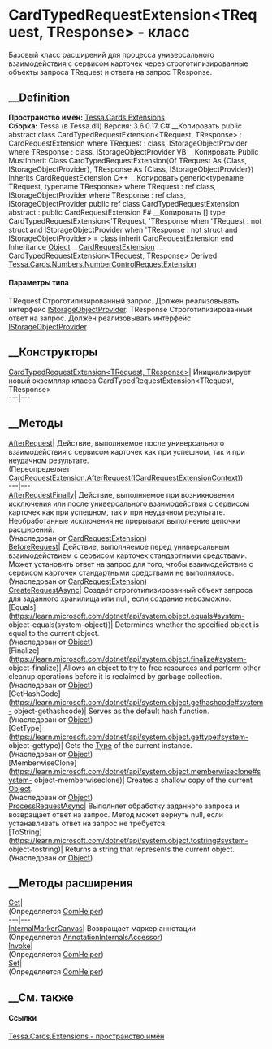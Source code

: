 # CardTypedRequestExtension<TRequest, TResponse> \- класс
Базовый класс расширений для процесса универсального взаимодействия с сервисом
карточек через строготипизированные объекты запроса TRequest и ответа на
запрос TResponse.
## __Definition
 **Пространство имён:** [Tessa.Cards.Extensions](N_Tessa_Cards_Extensions.htm)  
 **Сборка:** Tessa (в Tessa.dll) Версия: 3.6.0.17
C# __Копировать
     public abstract class CardTypedRequestExtension<TRequest, TResponse> : CardRequestExtension
    where TRequest : class, IStorageObjectProvider
    where TResponse : class, IStorageObjectProvider
VB __Копировать
     Public MustInherit Class CardTypedRequestExtension(Of TRequest As {Class, IStorageObjectProvider}, TResponse As {Class, IStorageObjectProvider})
    	Inherits CardRequestExtension
C++ __Копировать
    generic<typename TRequest, typename TResponse>
    where TRequest : ref class, IStorageObjectProvider
    where TResponse : ref class, IStorageObjectProvider
    public ref class CardTypedRequestExtension abstract : public CardRequestExtension
F# __Копировать
     [<AbstractClassAttribute>]
    type CardTypedRequestExtension<'TRequest, 'TResponse when 'TRequest : not struct and IStorageObjectProvider when 'TResponse : not struct and IStorageObjectProvider> = 
        class
            inherit CardRequestExtension
        end
Inheritance
    [Object](https://learn.microsoft.com/dotnet/api/system.object) __[CardRequestExtension](T_Tessa_Cards_Extensions_CardRequestExtension.htm) __ CardTypedRequestExtension<TRequest, TResponse>
Derived
[Tessa.Cards.Numbers.NumberControlRequestExtension](T_Tessa_Cards_Numbers_NumberControlRequestExtension.htm)
#### Параметры типа
TRequest
     Строготипизированный запрос. Должен реализовывать интерфейс [IStorageObjectProvider](T_Tessa_Platform_Storage_IStorageObjectProvider.htm). 
TResponse
     Строготипизированный ответ на запрос. Должен реализовывать интерфейс [IStorageObjectProvider](T_Tessa_Platform_Storage_IStorageObjectProvider.htm). 
## __Конструкторы
[CardTypedRequestExtension<TRequest,
TResponse>](M_Tessa_Cards_Extensions_CardTypedRequestExtension_2__ctor.htm)|
Инициализирует новый экземпляр класса CardTypedRequestExtension<TRequest,
TResponse>  
---|---  
##  __Методы
[AfterRequest](M_Tessa_Cards_Extensions_CardTypedRequestExtension_2_AfterRequest.htm)|
Действие, выполняемое после универсального взаимодействия с сервисом карточек
как при успешном, так и при неудачном результате.  
(Переопределяет
[CardRequestExtension.AfterRequest(ICardRequestExtensionContext)](M_Tessa_Cards_Extensions_CardRequestExtension_AfterRequest.htm))  
---|---  
[AfterRequestFinally](M_Tessa_Cards_Extensions_CardRequestExtension_AfterRequestFinally.htm)|
Действие, выполняемое при возникновении исключения или после универсального
взаимодействия с сервисом карточек как при успешном, так и при неудачном
результате. Необработанные исключения не прерывают выполнение цепочки
расширений.  
(Унаследован от
[CardRequestExtension](T_Tessa_Cards_Extensions_CardRequestExtension.htm))  
[BeforeRequest](M_Tessa_Cards_Extensions_CardRequestExtension_BeforeRequest.htm)|
Действие, выполняемое перед универсальным взаимодействием с сервисом карточек
стандартными средствами. Может установить ответ на запрос для того, чтобы
взаимодействие с сервисом карточек стандартными средствами не выполнялось.  
(Унаследован от
[CardRequestExtension](T_Tessa_Cards_Extensions_CardRequestExtension.htm))  
[CreateRequestAsync](M_Tessa_Cards_Extensions_CardTypedRequestExtension_2_CreateRequestAsync.htm)|
Создаёт строготипизированный объект запроса для заданного хранилища или null,
если создание невозможно.  
[Equals](https://learn.microsoft.com/dotnet/api/system.object.equals#system-
object-equals\(system-object\))| Determines whether the specified object is
equal to the current object.  
(Унаследован от
[Object](https://learn.microsoft.com/dotnet/api/system.object))  
[Finalize](https://learn.microsoft.com/dotnet/api/system.object.finalize#system-
object-finalize)| Allows an object to try to free resources and perform other
cleanup operations before it is reclaimed by garbage collection.  
(Унаследован от
[Object](https://learn.microsoft.com/dotnet/api/system.object))  
[GetHashCode](https://learn.microsoft.com/dotnet/api/system.object.gethashcode#system-
object-gethashcode)| Serves as the default hash function.  
(Унаследован от
[Object](https://learn.microsoft.com/dotnet/api/system.object))  
[GetType](https://learn.microsoft.com/dotnet/api/system.object.gettype#system-
object-gettype)| Gets the
[Type](https://learn.microsoft.com/dotnet/api/system.type) of the current
instance.  
(Унаследован от
[Object](https://learn.microsoft.com/dotnet/api/system.object))  
[MemberwiseClone](https://learn.microsoft.com/dotnet/api/system.object.memberwiseclone#system-
object-memberwiseclone)| Creates a shallow copy of the current
[Object](https://learn.microsoft.com/dotnet/api/system.object).  
(Унаследован от
[Object](https://learn.microsoft.com/dotnet/api/system.object))  
[ProcessRequestAsync](M_Tessa_Cards_Extensions_CardTypedRequestExtension_2_ProcessRequestAsync.htm)|
Выполняет обработку заданного запроса и возвращает ответ на запрос. Метод
может вернуть null, если устанавливать ответ на запрос не требуется.  
[ToString](https://learn.microsoft.com/dotnet/api/system.object.tostring#system-
object-tostring)| Returns a string that represents the current object.  
(Унаследован от
[Object](https://learn.microsoft.com/dotnet/api/system.object))  
##  __Методы расширения
[Get](M_Tessa_Extensions_Default_Client_EDS_ComHelper_Get.htm)|  
(Определяется
[ComHelper](T_Tessa_Extensions_Default_Client_EDS_ComHelper.htm))  
---|---  
[InternalMarkerCanvas](M_Tessa_UI_Views_Charting_Annotations_AnnotationInternalsAccessor_InternalMarkerCanvas.htm)|
Возвращает маркер аннотации  
(Определяется
[AnnotationInternalsAccessor](T_Tessa_UI_Views_Charting_Annotations_AnnotationInternalsAccessor.htm))  
[Invoke](M_Tessa_Extensions_Default_Client_EDS_ComHelper_Invoke.htm)|  
(Определяется
[ComHelper](T_Tessa_Extensions_Default_Client_EDS_ComHelper.htm))  
[Set](M_Tessa_Extensions_Default_Client_EDS_ComHelper_Set.htm)|  
(Определяется
[ComHelper](T_Tessa_Extensions_Default_Client_EDS_ComHelper.htm))  
##  __См. также
#### Ссылки
[Tessa.Cards.Extensions - пространство имён](N_Tessa_Cards_Extensions.htm)
